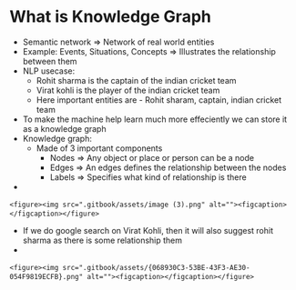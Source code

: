 # What is Knowledge Graph

* Semantic network ⇒ Network of real world entities&#x20;
* Example: Events, Situations, Concepts ⇒ Illustrates the relationship between them
* NLP usecase:
  * Rohit sharma is the captain of the indian cricket team
  * Virat kohli is the player of the indian cricket team
  * Here important entities are - Rohit sharam, captain, indian cricket team
* To make the machine help learn much more effeciently we can store it as a knowledge graph
* Knowledge graph:
  * Made of 3 important components
    * Nodes ⇒ Any object or place or person can be a node
    * Edges ⇒ An edges defines the relationship between the nodes
    * Labels ⇒ Specifies what kind of relationship is there
*

    <figure><img src=".gitbook/assets/image (3).png" alt=""><figcaption></figcaption></figure>
* If we do google search on Virat Kohli, then it will also suggest rohit sharma as there is some relationship them
*

    <figure><img src=".gitbook/assets/{068930C3-53BE-43F3-AE30-054F9819ECFB}.png" alt=""><figcaption></figcaption></figure>

